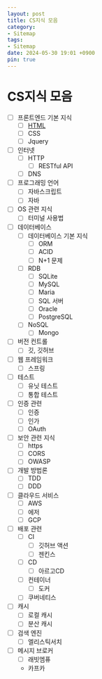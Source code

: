 ```yaml
---
layout: post
title: CS지식 모음
category:
- Sitemap
tags:
- Sitemap
date: 2024-05-30 19:01 +0900
pin: true
---
```

# CS지식 모음

- [ ] 프론트엔드 기본 지식
  - [ ] [HTML](../html-기본/)
  - [ ] CSS
  - [ ] Jquery
- [ ] 인터넷
  - [ ] HTTP
    - [ ] RESTful API
  - [ ] DNS
- [ ] 프로그래밍 언어
  - [ ] 자바스크립트
  - [ ] 자바
- [ ] OS 관련 지식
  - [ ] 터미널 사용법
- [ ] 데이터베이스
  - [ ] 데이터베이스 기본 지식
    - [ ] ORM
    - [ ] ACID
    - [ ] N+1 문제
  - [ ] RDB
    - [ ] SQLite
    - [ ] MySQL
    - [ ] Maria
    - [ ] SQL 서버
    - [ ] Oracle
    - [ ] PostgreSQL
  - [ ] NoSQL
    - [ ] Mongo
- [ ] 버전 컨트롤
  - [ ] 깃, 깃허브
- [ ] 웹 프레임워크
  - [ ] 스프링
- [ ] 테스트
  - [ ] 유닛 테스트
  - [ ] 통합 테스트
- [ ] 인증 관련
  - [ ] 인증
  - [ ] 인가
  - [ ] OAuth
- [ ] 보안 관련 지식
  - [ ] https
  - [ ] CORS
  - [ ] OWASP
- [ ] 개발 방법론
  - [ ] TDD
  - [ ] DDD
- [ ] 클라우드 서비스
  - [ ] AWS
  - [ ] 에저
  - [ ] GCP
- [ ] 배포 관련
  - [ ] CI
    - [ ] 깃허브 액션
    - [ ] 젠킨스
  - [ ] CD
    - [ ] 아르고CD
  - [ ] 컨테이너
    - [ ] 도커
  - [ ] 쿠버네티스
- [ ] 캐시
  - [ ] 로컬 캐시
  - [ ] 분산 캐시
- [ ] 검색 엔진
  - [ ] 엘리스틱서치
- [ ] 메시지 브로커
  - [ ] 래빗엠퓨
  - 카프카

